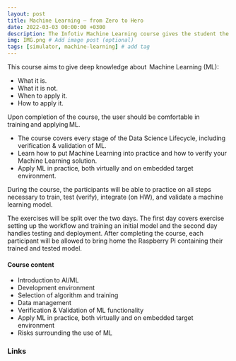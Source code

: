 ```yaml
---
layout: post
title: Machine Learning – from Zero to Hero
date: 2022-03-03 00:00:00 +0300
description: The Infotiv Machine Learning course gives the student the theoretical and practical knowledge in training models. The student will also get basic understanding on the challenges in testing functionality based on ML
img: IMG.png # Add image post (optional)
tags: [simulator, machine-learning] # add tag
---
```


This course aims to give deep knowledge about  Machine Learning (ML):

* What it is.
* What it is not.
* When to apply it.
* How to apply it.

Upon completion of the course, the user should be comfortable in training and applying ML.   

* The course covers every stage of the Data Science Lifecycle, including verification & validation of ML.
* Learn how to put Machine Learning into practice and how to verify your Machine Learning solution.
* Apply ML in practice, both virtually and on embedded target environment.


During the course, the participants will be able to practice on all steps necessary to train, test (verify), integrate (on HW), and validate a machine learning model.

The exercises will be split over the two days. The first day covers exercise setting up the workflow and training an initial model and the second day handles testing and deployment. After completing the course, each participant will be allowed to bring home the Raspberry Pi containing their trained and tested model. 



#### Course content   

* Introduction to AI/ML​   
* Development environment   
* Selection of algorithm and training ​   
* Data​ management​   
* Verification & Validation​ of ML functionality   
* Apply ML in practice, both virtually and on embedded target environment   
* Risks​ surrounding the use of ML   



### Links
 
[Machine Learning – from Zero to Hero]:  https://www.infotiv.se/utbildningar/course-schedule-ai-machine-learning
